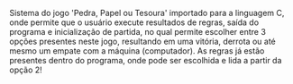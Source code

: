 Sistema do jogo 'Pedra, Papel ou Tesoura' importado para a linguagem C, onde permite que o usuário execute resultados de regras, saída do programa e inicialização de partida, no qual permite escolher entre 3 opções presentes neste jogo, resultando em uma vitória, derrota ou até mesmo um empate com a máquina (computador).
As regras já estão presentes dentro do programa, onde pode ser escolhida e lida a partir da opção 2!
